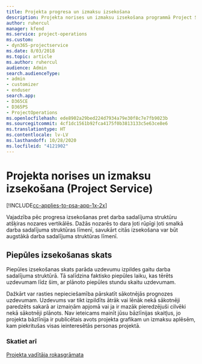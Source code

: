 ```yaml
---
title: Projekta progresa un izmaksu izsekošana
description: Projekta norises un izmaksu izsekošana programmā Project Service
author: ruhercul
manager: kfend
ms.service: project-operations
ms.custom:
- dyn365-projectservice
ms.date: 8/03/2018
ms.topic: article
ms.author: ruhercul
audience: Admin
search.audienceType:
- admin
- customizer
- enduser
search.app:
- D365CE
- D365PS
- ProjectOperations
ms.openlocfilehash: ede8902a29bed224d7934a79e30f8c7e7fb9023b
ms.sourcegitcommit: 4cf1dc1561b92fca4175f0b3813133c5e63ce8e6
ms.translationtype: HT
ms.contentlocale: lv-LV
ms.lasthandoff: 10/28/2020
ms.locfileid: "4121902"
---
```

# <a name="track-project-progress-and-cost-project-service"></a>Projekta norises un izmaksu izsekošana (Project Service)

[!INCLUDE[cc-applies-to-psa-app-1x-2x](../includes/cc-applies-to-psa-app-1x-2x.md)]

Vajadzība pēc progresa izsekošanas pret darba sadalījuma struktūru atšķiras nozares vertikālēs. Dažās nozarēs to dara ļoti rūpīgi ļoti smalkā darba sadalījuma struktūras līmenī, savukārt citās izsekošana var būt augstākā darba sadalījuma struktūras līmenī.  
  
## <a name="effort-tracking-view"></a>Piepūles izsekošanas skats  
Piepūles izsekošanas skats parāda uzdevumu izpildes gaitu darba sadalījuma struktūrā. Tā salīdzina faktisko piepūles laiku, kas tērēts uzdevumam līdz šim, ar plānoto piepūles stundu skaitu uzdevumam.  
  
Dažkārt var rasties nepieciešamība pārskatīt sākotnējās prognozes uzdevumam. Uzdevums var tikt izpildīts ātrāk vai lēnāk nekā sākotnēji paredzēts sakarā ar izmaiņām apjomā vai ja ir mazāk pieredzējuši cilvēki nekā sākotnēji plānots. Nav ieteicams mainīt jūsu bāzlīnijas skaitļus, jo projekta bāzlīnija ir publicētais avots projekta grafikam un izmaksu aplēsēm, kam piekritušas visas ieinteresētās personas projektā.  
  
### <a name="see-also"></a>Skatiet arī  
 [Projekta vadītāja rokasgrāmata](../psa/project-manager-guide.md)
